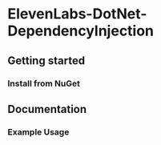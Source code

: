 # ElevenLabs-DotNet-DependencyInjection

## Getting started

### Install from NuGet

## Documentation

### Example Usage 
